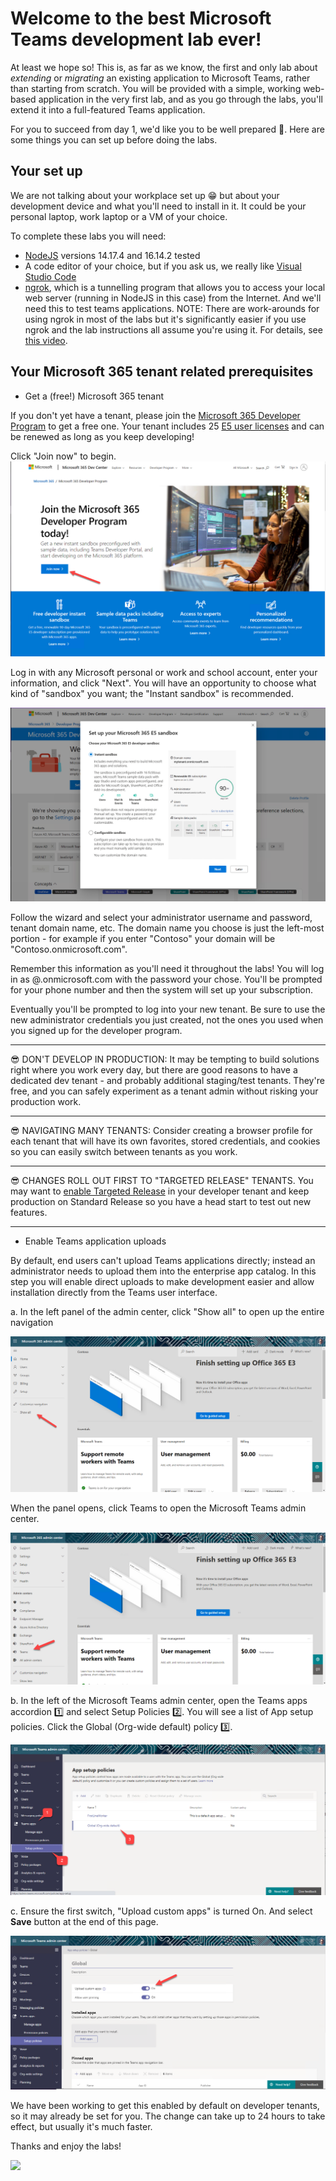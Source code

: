 # Welcome to the best Microsoft Teams development lab ever!

At least we hope so! This is, as far as we know, the first and only lab about _extending_ or _migrating_ an existing application to Microsoft Teams, rather than starting from scratch. You will be provided with a simple, working web-based application in the very first lab, and as you go through the labs, you'll extend it into a full-featured Teams application.

For you to succeed from day 1, we'd like you to be well prepared 🚀.
Here are some things you can set up before doing the labs. 

## Your set up

We are not talking about your workplace set up 😁 but about your development device and what you'll need to install in it.
It could be your personal laptop, work laptop or a VM of your choice.

To complete these labs you will need:

- [NodeJS](https://nodejs.org/en/download/) versions 14.17.4 and 16.14.2 tested
- A code editor of your choice, but if you ask us, we really like [Visual Studio Code](https://code.visualstudio.com/download)
- [ngrok](https://ngrok.com/download), which is a tunnelling program that allows you to access your local web server (running in NodeJS in this case) from the Internet. And we'll need this to test teams applications. NOTE: There are work-arounds for using ngrok in most of the labs but it's significantly easier if you use ngrok and the lab instructions all assume you're using it. For details, see [this video](https://www.youtube.com/watch?v=A5U-3o-mHD0).

## Your Microsoft 365 tenant related prerequisites

- Get a (free!) Microsoft 365 tenant

If you don't yet have a tenant, please join the [Microsoft 365 Developer Program](https://developer.microsoft.com/microsoft-365/dev-program?WT.mc_id=m365-58890-cxa) to get a free one. Your tenant includes 25 [E5 user licenses](https://www.microsoft.com/microsoft-365/enterprise/compare-office-365-plans) and can be renewed as long as you keep developing!

Click "Join now" to begin.
![Signup](./assets/01-003-JoinM365DevProgram1.png)

Log in with any Microsoft personal or work and school account, enter your information, and click "Next". You will have an opportunity to choose what kind of "sandbox" you want; the "Instant sandbox" is recommended.

![Signup](./assets/01-004-JoinM365DevProgram2.png)

Follow the wizard and select your administrator username and password, tenant domain name, etc. The domain name you choose is just the left-most portion - for example if you enter "Contoso" your domain will be "Contoso.onmicrosoft.com".

Remember this information as you'll need it throughout the labs! You will log in as <username>@<domain>.onmicrosoft.com with the password your chose. You'll be prompted for your phone number and then the system will set up your subscription.

Eventually you'll be prompted to log into your new tenant. Be sure to use the new administrator credentials you just created, not the ones you used when you signed up for the developer program.

---
😎 DON'T DEVELOP IN PRODUCTION: It may be tempting to build solutions right where you work every day, but there are good reasons to have a dedicated dev tenant - and probably additional staging/test tenants. They're free, and you can safely experiment as a tenant admin without risking your production work. 

---
😎 NAVIGATING MANY TENANTS: Consider creating a browser profile for each tenant that will have its own favorites, stored credentials, and cookies so you can easily switch between tenants as you work.

---
😎 CHANGES ROLL OUT FIRST TO "TARGETED RELEASE" TENANTS. You may want to [enable Targeted Release](https://docs.microsoft.com/microsoft-365/admin/manage/release-options-in-office-365?WT.mc_id=m365-58890-cxa) in your developer tenant and keep production on Standard Release so you have a head start to test out new features.

---

- Enable Teams application uploads

By default, end users can't upload Teams applications directly; instead an administrator needs to upload them into the enterprise app catalog. In this step you will enable direct uploads to make development easier and allow installation directly from the Teams user interface.

  a. In the left panel of the admin center, click "Show all" to open up the entire navigation

  ![M365 Admin](./assets/01-005-M365Admin.png)

  When the panel opens, click Teams to open the Microsoft Teams admin center.

  ![M365 Admin](./assets/01-006-M365Admin2.png)

  b. In the left of the Microsoft Teams admin center, open the Teams apps accordion 1️⃣ and select Setup Policies 2️⃣. You will see a list of App setup policies. Click the Global (Org-wide default) policy 3️⃣.

  ![Teams admin](./assets/01-007-TeamsAdmin1.png)

 c. Ensure the first switch, "Upload custom apps" is turned On. And select **Save** button at the end of this page.

 ![Teams admin](./assets/01-008-TeamsAdmin2.png)

 We have been working to get this enabled by default on developer tenants, so it may already be set for you. The change can take up to 24 hours to take effect, but usually it's much faster.

Thanks and enjoy the labs!

<img src="https://telemetry.sharepointpnp.com/app-camp/getting-started" />
